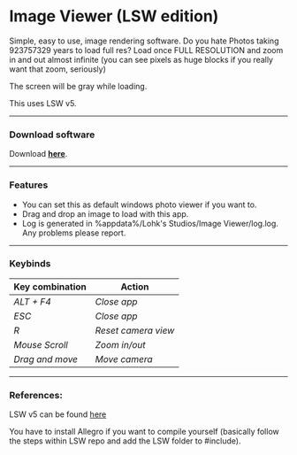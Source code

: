 # Image Viewer (LSW edition)

Simple, easy to use, image rendering software. Do you hate Photos taking 923757329 years to load full res? Load once FULL RESOLUTION and zoom in and out almost infinite (you can see pixels as huge blocks if you really want that zoom, seriously)

The screen will be gray while loading.

This uses LSW v5.

---

### Download software
Download **[here](https://github.com/Lohkdesgds/ImageViewer/releases)**.

---

### Features
* You can set this as default windows photo viewer if you want to.
* Drag and drop an image to load with this app.
* Log is generated in %appdata%/Lohk's Studios/Image Viewer/log.log. Any problems please report.
 
---

### Keybinds

Key combination | Action
-------- | ---------
*ALT + F4* | *Close app*
*ESC* | *Close app*
*R* | *Reset camera view*
*Mouse Scroll* | *Zoom in/out*
*Drag and move* | *Move camera*


---

### References:

LSW v5 can be found [here](https://github.com/Lohkdesgds/LSW)

You have to install Allegro if you want to compile yourself (basically follow the steps within LSW repo and add the LSW folder to #include).